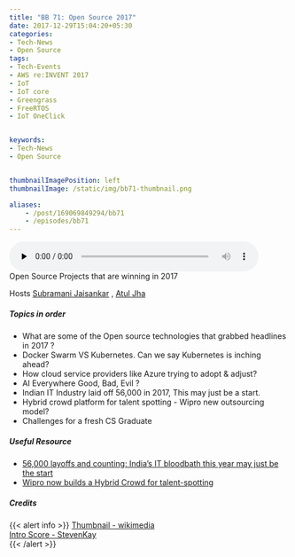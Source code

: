 ```yaml
---
title: "BB 71: Open Source 2017"
date: 2017-12-29T15:04:20+05:30
categories:
- Tech-News
- Open Source
tags:
- Tech-Events
- AWS re:INVENT 2017
- IoT
- IoT core
- Greengrass
- FreeRTOS
- IoT OneClick


keywords:
- Tech-News
- Open Source


thumbnailImagePosition: left
thumbnailImage: /static/img/bb71-thumbnail.png

aliases:
    - /post/169069849294/bb71
    - /episodes/bb71
---
```

<audio controls="controls" controls style="width: 450px;" preload="none" id="audio_player"><source  src='http://bangalorebits.s3.amazonaws.com/2017/BB_EP71_2017-52.mp3' type="audio/mp3">  </audio>
<BR>
Open Source Projects that are winning in 2017

Hosts [Subramani Jaisankar](https://twitter.com/subbuj) , [Atul Jha](https://twitter.com/koolhead17)
 <!--more-->

##### Topics in order
*   What are some of the Open source technologies that grabbed headlines in 2017 ?
*   Docker Swarm VS Kubernetes. Can we say Kubernetes is inching ahead?
*   How cloud service providers like Azure trying to adopt & adjust?
*   AI Everywhere Good, Bad, Evil ?
*   Indian IT Industry laid off 56,000 in 2017, This may just be a start.
*   Hybrid crowd platform for talent spotting - Wipro new outsourcing model?
*   Challenges for a fresh CS Graduate


##### Useful Resource
*   [56,000 layoffs and counting: India’s IT bloodbath this year may just be the start](https://qz.com/1152683/indian-it-layoffs-in-2017-top-56000-led-by-tcs-infosys-cognizant/)
*   [Wipro now builds a Hybrid Crowd for talent-spotting](https://economictimes.indiatimes.com/tech/ites/wipro-now-builds-a-hybrid-crowd-for-talent-spotting/articleshow/62236641.cms)

##### Credits

{{< alert info  >}}
  [Thumbnail - wikimedia](https://commons.wikimedia.org/wiki/File:Osi_standard_logo.png) <BR>
  [Intro Score - StevenKay](https://plus.google.com/+StevenKay_Detachment)<BR>
{{< /alert >}}
